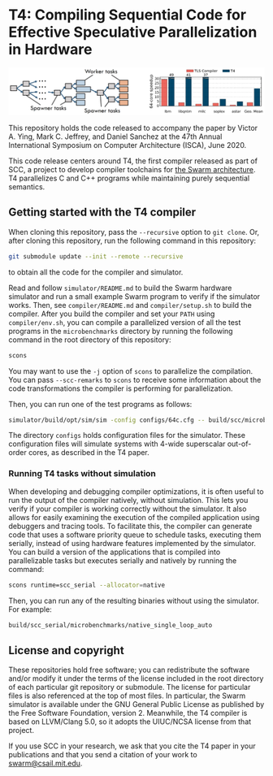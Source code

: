 # T4: Compiling Sequential Code for Effective Speculative Parallelization in Hardware

![Task tree and results plot](TaskTreeAndResults.png)

This repository holds the code released to accompany the paper by
Victor A. Ying, Mark C. Jeffrey, and Daniel Sanchez
at the 47th Annual International Symposium on Computer Architecture (ISCA), June 2020.

This code release centers around T4, the first compiler released as part of SCC,
a project to develop compiler toolchains for [the Swarm architecture](http://swarm.csail.mit.edu).
T4 parallelizes C and C++ programs while maintaining purely sequential semantics.

## Getting started with the T4 compiler

When cloning this repository, pass the `--recursive` option to `git clone`.
Or, after cloning this repository, run the following command in this repository:
```bash
git submodule update --init --remote --recursive
```
to obtain all the code for the compiler and simulator.

Read and follow `simulator/README.md` to build the Swarm hardware simulator
and run a small example Swarm program to verify if the simulator works.
Then, see `compiler/README.md` and `compiler/setup.sh` to build the compiler.
After you build the compiler and set your `PATH` using `compiler/env.sh`,
you can compile a parallelized version of all the test programs in
the `microbenchmarks` directory by running the following command in the
root directory of this repository:
```bash
scons
```
You may want to use the `-j` option of `scons` to parallelize the compilation.
You can pass `--scc-remarks` to `scons` to receive some information
about the code transformations the compiler is performing for parallelization.

Then, you can run one of the test programs as follows:
```bash
simulator/build/opt/sim/sim -config configs/64c.cfg -- build/scc/microbenchmarks/single_loop_auto
```
The directory `configs` holds configuration files for the simulator.
These configuration files will simulate systems with 4-wide superscalar
out-of-order cores, as described in the T4 paper.

### Running T4 tasks without simulation

When developing and debugging compiler optimizations, it is often useful to run
the output of the compiler natively, without simulation.  This lets you verify
if your compiler is working correctly without the simulator.  It also allows
for easily examining the execution of the compiled application using debuggers
and tracing tools.  To facilitate this, the compiler can generate code that
uses a software priority queue to schedule tasks, executing them serially,
instead of using hardware features implemented by the simulator.  You can build
a version of the applications that is compiled into parallelizable tasks but
executes serially and natively by running the command:
```bash
scons runtime=scc_serial --allocator=native
```
Then, you can run any of the resulting binaries without using the simulator.
For example:
```bash
build/scc_serial/microbenchmarks/native_single_loop_auto
```

## License and copyright

These repositories hold free software; you can redistribute the software and/or
modify it under the terms of the license included in the root directory of each
particular git repository or submodule.  The license for particular files is
also referenced at the top of most files.  In particular, the Swarm simulator
is available under the GNU General Public License as published by the Free
Software Foundation, version 2.  Meanwhile, the T4 compiler is based on
LLVM/Clang 5.0, so it adopts the UIUC/NCSA license from that project.

If you use SCC in your research, we ask that you cite the T4 paper in your
publications and that you send a citation of your work to swarm@csail.mit.edu.
